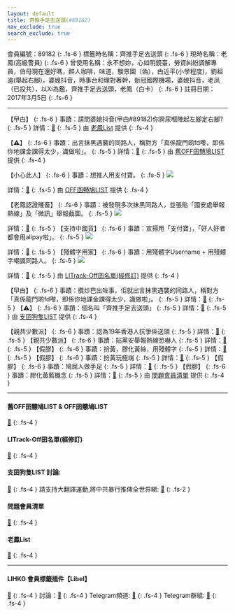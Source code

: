 ```yaml
---
layout: default
title: 齊推手足去送頭(#89182)
nav_exclude: true
search_exclude: true
---
```


會員編號：89182
{: .fs-6 }
標籤時名稱：齊推手足去送頭
{: .fs-6 }
現時名稱：老鳳(高級警員)
{: .fs-6 }
曾使用名稱：永不想妳，心如明鏡臺，勞資糾紛調解專員，伯母現在還好嗎，醉人咖啡，味道，駿景園（偽），甴近平(小學程度)，劉祖迪(舉起右腳)，婆媳抖音，時事台和理對著幹，新冠國際機場，婆媳抖音，老凤（已投共），以Xi為鑑，齊推手足去送頭，老鳳（白卡）
{: .fs-6 }
註冊日期：2017年3月5日
{: .fs-6 }

---

<div class="code-example" markdown="1">

【曱甴】
{: .fs-6 }
事蹟：請問婆媳抖音(曱甴#89182)你屙尿嗰陣起左腳定右腳?
{: .fs-5 }
詳情：[🔗](https://lih.kg/2275271)
{: .fs-5 }
由 [老鳳List](#老鳳list) 提供
{: .fs-4 }

</div>
<div class="code-example" markdown="1">

【⚠️】
{: .fs-6 }
事蹟：出言抹黑遇襲的同路人，稱對方「真係龍門啲fd嚟，即係你地課金課得太少，識做啦」。
{: .fs-5 }
詳情：[🔗](https://lih.kg/azvbobV)
{: .fs-5 }
由 [舊OFF囝戇鳩LIST](#舊off囝戇鳩list--off囝戇鳩list) 提供
{: .fs-4 }

</div>
<div class="code-example" markdown="1">

【小心此人】
{: .fs-6 }
事蹟：想推人用支付寶。
{: .fs-5 }
![](https://filedn.eu/l9Hq1YKLkJ4m0VSXcdcfUaJ/LIHKG_on99/on9_jai/89182/89182.1_.png)


詳情：[🔗](https://lih.kg/aROAoqV)
{: .fs-5 }
由 [OFF囝戇鳩LIST](#舊off囝戇鳩list--off囝戇鳩list) 提供
{: .fs-4 }

</div>
<div class="code-example" markdown="1">

【老鳳認證賤畜】
{: .fs-6 }
事蹟：被發現多次抹黑同路人，並張貼「國安處舉報熱線」及「微訊」舉報截圖。
{: .fs-5 }
![](https://na.cx/i/q0Mwtg1.png)


詳情：[🔗](https://lih.kg/2275271)
{: .fs-5 }
【支持中國貨】
{: .fs-6 }
事蹟：宣揚用「支付寶」，「好人好者都會用alipay啦」。
{: .fs-5 }
![](https://filedn.eu/l9Hq1YKLkJ4m0VSXcdcfUaJ/LIHKG_on99/on9_jai/89182/89182.1_.png)


詳情：[🔗](https://lih.kg/aROAoqV)
{: .fs-5 }
【殘體字用家】
{: .fs-6 }
事蹟：用殘體字Username + 用殘體字嘲諷同路人。
{: .fs-5 }
![](https://na.cx/i/AWX9J52.png)


詳情：[🔗](https://lih.kg/hKjxeT)
{: .fs-5 }
由 [LITrack-Off囝名單(經修訂)](#litrack-off囝名單(經修訂)) 提供
{: .fs-4 }

</div>
<div class="code-example" markdown="1">

【曱甴】
{: .fs-6 }
事蹟：攬炒巴出咗事，佢就出言抹黑遇襲的同路人，稱對方「真係龍門啲fd嚟，即係你地課金課得太少，識做啦」。
{: .fs-5 }
詳情：[🔗](https://lih.kg/azvbobV)
{: .fs-5 }
【⚠️】
{: .fs-6 }
事蹟：個名叫「齊推手足去送頭」
{: .fs-5 }
詳情：[🔗](https://lih.kg/aPnoowV)
{: .fs-5 }
由 [支囝狗隻LIST](#支囝狗隻list-討論) 提供
{: .fs-4 }

</div>
<div class="code-example" markdown="1">

【親共少數派】
{: .fs-6 }
事蹟：認為19年香港人抗爭係送頭
{: .fs-5 }
詳情：[🔗](https://lih.kg/bjojDiV)
{: .fs-5 }
【親共少數派】
{: .fs-6 }
事蹟：貼黨安舉報熱線恐嚇人
{: .fs-5 }
詳情：[🔗](https://lih.kg/hOcsLT)
{: .fs-5 }
【假膠】
{: .fs-6 }
事蹟：扮黃，膠化黃絲，用殘體字
{: .fs-5 }
詳情：[🔗](https://lih.kg/aOsOvcV)
{: .fs-5 }
【假膠】
{: .fs-6 }
事蹟：扮黃玩極端
{: .fs-5 }
詳情：[🔗](https://lih.kg/hbnFqT)
{: .fs-5 }
【假膠】
{: .fs-6 }
事蹟：鳩屈人做手足
{: .fs-5 }
詳情：[🔗](https://lih.kg/hJiJhT)
{: .fs-5 }
【假膠】
{: .fs-6 }
事蹟：膠化黃藍概念
{: .fs-5 }
詳情：[🔗](https://lih.kg/txxixcX)
{: .fs-5 }
由 [問題會員清單](#問題會員清單) 提供
{: .fs-4 }

</div>

---

#### 舊OFF囝戇鳩LIST & OFF囝戇鳩LIST 
[🔗](https://bit.ly/lihkg_on9_list)
{: .fs-4 }
#### LITrack-Off囝名單(經修訂)
[🔗](http://tiny.cc/LITrack_GS)
{: .fs-4 }
#### 支囝狗隻LIST 討論: 
[🔗](https://lih.kg/2908480)
{: .fs-4 }
請支持大翻譯運動,將中共暴行推俾全世界睇: [🔗](https://twitter.com/tgtm_official)
{: .fs-2 }
#### 問題會員清單
[🔗](https://github.com/V4KFDgEw8T/rccnmlhnzv)
{: .fs-4 }
#### 老鳳List
[🔗](https://lihkg.com/thread/2808424)
{: .fs-4 }

---

#### LIHKG 會員標籤插件【Libel】
[🔗](https://kitce.github.io/libel)
{: .fs-4 }
討論：[🔗](https://lih.kg/2841778)
{: .fs-4 }
Telegram頻道: [🔗](https://t.me/LibelOfficialChannel)
{: .fs-4 }
Telegram群組: [🔗](https://t.me/LibelOfficialGroup)
{: .fs-4 }
